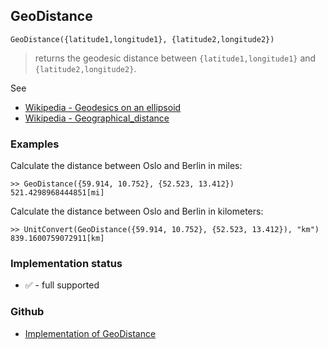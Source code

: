 ## GeoDistance

```
GeoDistance({latitude1,longitude1}, {latitude2,longitude2})
```

> returns the geodesic distance between `{latitude1,longitude1}` and `{latitude2,longitude2}`.
 

See
* [Wikipedia - Geodesics on an ellipsoid](https://en.wikipedia.org/wiki/Geodesics_on_an_ellipsoid)
* [Wikipedia - Geographical_distance]( https://en.wikipedia.org/wiki/Geographical_distance)
 
### Examples

Calculate the distance between Oslo and Berlin in miles:

```
>> GeoDistance({59.914, 10.752}, {52.523, 13.412})
521.4298968444851[mi]
```

Calculate the distance between Oslo and Berlin in kilometers:

```
>> UnitConvert(GeoDistance({59.914, 10.752}, {52.523, 13.412}), "km") 
839.1600759072911[km]
```

### Implementation status

* &#x2705; - full supported

### Github

* [Implementation of GeoDistance](https://github.com/axkr/symja_android_library/blob/master/symja_android_library/matheclipse-core/src/main/java/org/matheclipse/core/builtin/GeodesyFunctions.java#L29) 
